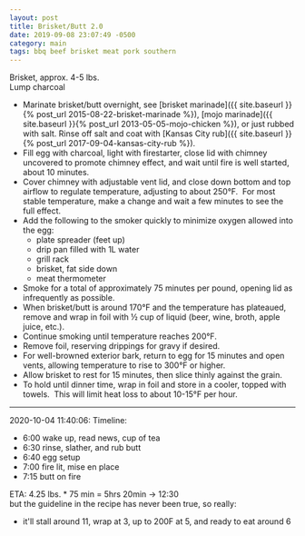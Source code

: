 ```yaml
---
layout: post
title: Brisket/Butt 2.0
date: 2019-09-08 23:07:49 -0500
category: main
tags: bbq beef brisket meat pork southern
---
```

Brisket, approx. 4-5 lbs.  
Lump charcoal
* Marinate brisket/butt overnight, see [brisket marinade]({{ site.baseurl }}{% post_url 2015-08-22-brisket-marinade %}), [mojo marinade]({{ site.baseurl }}{% post_url 2013-05-05-mojo-chicken %}), or just rubbed with salt. Rinse off salt and coat with [Kansas City rub]({{ site.baseurl }}{% post_url 2017-09-04-kansas-city-rub %}).
* Fill egg with charcoal, light with firestarter, close lid with chimney uncovered to promote chimney effect, and wait until fire is well started, about 10 minutes.
* Cover chimney with adjustable vent lid, and close down bottom and top airflow to regulate temperature, adjusting to about 250°F.  For most stable temperature, make a change and wait a few minutes to see the full effect.
* Add the following to the smoker quickly to minimize oxygen allowed into the egg:  
  * plate spreader (feet up)
  * drip pan filled with 1L water
  * grill rack
  * brisket, fat side down
  * meat thermometer
* Smoke for a total of approximately 75 minutes per pound, opening lid as infrequently as possible.
* When brisket/butt is around 170°F and the temperature has plateaued, remove and wrap in foil with ½ cup of liquid (beer, wine, broth, apple juice, etc.).
* Continue smoking until temperature reaches 200°F.
* Remove foil, reserving drippings for gravy if desired.
* For well-browned exterior bark, return to egg for 15 minutes and open vents, allowing temperature to rise to 300°F or higher.
* Allow brisket to rest for 15 minutes, then slice thinly against the grain.
* To hold until dinner time, wrap in foil and store in a cooler, topped with towels.  This will limit heat loss to about 10-15°F per hour.

---

2020-10-04 11:40:06: Timeline:
* 6:00 wake up, read news, cup of tea
* 6:30 rinse, slather, and rub butt
* 6:40 egg setup
* 7:00 fire lit, mise en place
* 7:15 butt on fire

ETA: 4.25 lbs. * 75 min = 5hrs 20min -> 12:30  
but the guideline in the recipe has never been true, so really:
* it'll stall around 11, wrap at 3, up to 200F at 5, and ready to eat around 6
